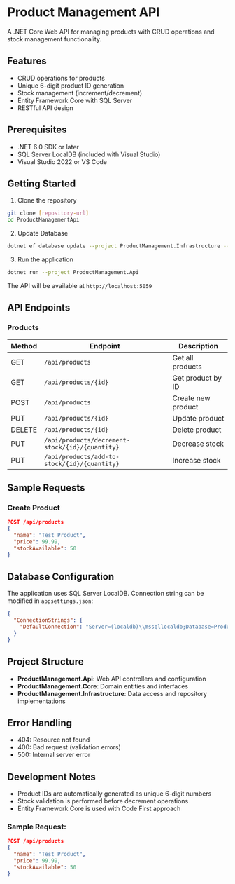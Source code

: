 # Product Management API

A .NET Core Web API for managing products with CRUD operations and stock management functionality.

## Features

- CRUD operations for products
- Unique 6-digit product ID generation
- Stock management (increment/decrement)
- Entity Framework Core with SQL Server
- RESTful API design

## Prerequisites

- .NET 6.0 SDK or later
- SQL Server LocalDB (included with Visual Studio)
- Visual Studio 2022 or VS Code

## Getting Started

1. Clone the repository
```bash
git clone [repository-url]
cd ProductManagementApi
```

2. Update Database
```bash
dotnet ef database update --project ProductManagement.Infrastructure --startup-project ProductManagement.Api
```

3. Run the application
```bash
dotnet run --project ProductManagement.Api
```

The API will be available at `http://localhost:5059`

## API Endpoints

### Products

| Method | Endpoint | Description |
|--------|----------|-------------|
| GET | `/api/products` | Get all products |
| GET | `/api/products/{id}` | Get product by ID |
| POST | `/api/products` | Create new product |
| PUT | `/api/products/{id}` | Update product |
| DELETE | `/api/products/{id}` | Delete product |
| PUT | `/api/products/decrement-stock/{id}/{quantity}` | Decrease stock |
| PUT | `/api/products/add-to-stock/{id}/{quantity}` | Increase stock |

## Sample Requests

### Create Product
```json
POST /api/products
{
  "name": "Test Product",
  "price": 99.99,
  "stockAvailable": 50
}
```

## Database Configuration

The application uses SQL Server LocalDB. Connection string can be modified in `appsettings.json`:

```json
{
  "ConnectionStrings": {
    "DefaultConnection": "Server=(localdb)\\mssqllocaldb;Database=ProductManagementDb;Trusted_Connection=True;MultipleActiveResultSets=true"
  }
}
```

## Project Structure

- **ProductManagement.Api**: Web API controllers and configuration
- **ProductManagement.Core**: Domain entities and interfaces
- **ProductManagement.Infrastructure**: Data access and repository implementations

## Error Handling

- 404: Resource not found
- 400: Bad request (validation errors)
- 500: Internal server error

## Development Notes

- Product IDs are automatically generated as unique 6-digit numbers
- Stock validation is performed before decrement operations
- Entity Framework Core is used with Code First approach

### Sample Request:
```json
POST /api/products
{
  "name": "Test Product",
  "price": 99.99,
  "stockAvailable": 50
}
```
